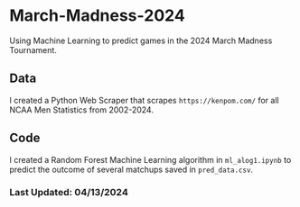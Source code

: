 # March-Madness-2024
Using Machine Learning to predict games in the 2024 March Madness Tournament.

## Data
I created a Python Web Scraper that scrapes `https://kenpom.com/` for all NCAA Men Statistics from 2002-2024.

## Code
I created a Random Forest Machine Learning algorithm in `ml_alog1.ipynb` to predict the outcome of several matchups saved in `pred_data.csv`.

### Last Updated: 04/13/2024
